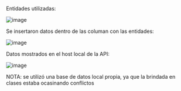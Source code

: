 Entidades utilizadas:


![image](https://github.com/GeancarlosCassagne/FlutterDIO/assets/56658347/886ff734-1a83-4402-8217-ba2acc30733f)


Se insertaron datos dentro de las columan con las entidades:


![image](https://github.com/GeancarlosCassagne/FlutterDIO/assets/56658347/b2cded9c-e54a-4b06-9625-caf9e3496176)


Datos mostrados en el host local de la API:


![image](https://github.com/GeancarlosCassagne/FlutterDIO/assets/56658347/d2b37739-a7b5-4b96-b162-ec3c282035f3)




NOTA: se utilizó una base de datos local propia, ya que la brindada en clases estaba ocasinando conflictos